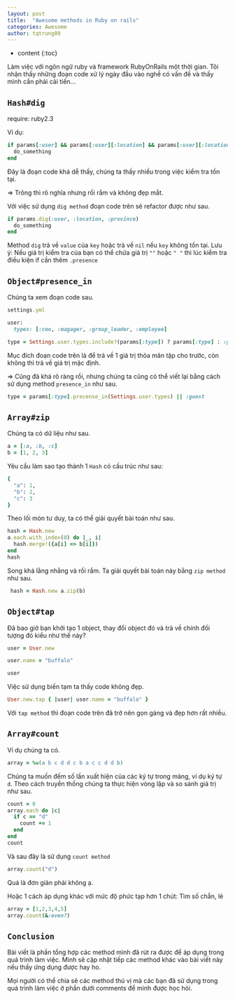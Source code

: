 ```yaml
---
layout: post
title:  "Awesome methods in Ruby on rails"
categories: Awesome
author: tqtrung09
---
```


* content
{:toc}


Làm việc với ngôn ngữ ruby và framework RubyOnRails một thời gian. Tôi nhận thấy những đoạn code xử lý ngày đầu vào nghề có vấn đề và thấy mình cần phải cải tiến...





## `Hash#dig`
require: ruby2.3

Ví dụ:
```ruby
if params[:user] && params[:user][:location] && params[:user][:location][:province]
  do_something
end
```
Đây là đoạn code khá dễ thấy, chúng ta thấy nhiều trong việc kiểm tra tồn tại.

=> Trông thì rõ nghĩa nhưng rối rắm và không đẹp mắt.

Với việc sử dụng `dig method` đoạn code trên sẽ refactor được như sau.
```ruby
if params.dig(:user, :location, :province)
  do_something
end
```
Method `dig` trả về `value` của `key` hoặc trả về `nil` nếu `key` không tồn tại.
Lưu ý: Nếu giá trị kiểm tra của bạn có thể chứa giá trị `""` hoặc `" "` thì lúc kiểm tra điều kiện if cần thêm `.presence`


## `Object#presence_in`
Chúng ta xem đoạn code sau.
```ruby
settings.yml

user:
  types: [:ceo, :magager, :group_leader, :employee]
```

```ruby
type = Settings.user.types.include?(params[:type]) ? params[:type] : :guest
```
Mục đích đoạn code trên là để trả về 1 giá trị thỏa mãn tập cho trước, còn không thì trả về giá trị mặc định.

=> Cũng đã khá rõ ràng rồi, nhưng chúng ta cũng có thể viết lại bằng cách sử dụng method `presence_in` như sau.
```ruby
type = params[:type].precense_in(Settings.user.types) || :guest
```

## `Array#zip`
Chúng ta có dữ liệu như sau.
```ruby
a = [:a, :b, :c]
b = [1, 2, 3]
```
Yêu cầu làm sao tạo thành 1 `Hash` có cấu trúc như sau:
```ruby
{
  "a": 1,
  "b": 2,
  "c": 3
}
```

Theo lối mòn tư duy, ta có thể giải quyết bài toán như sau.
```ruby
hash = Hash.new
a.each.with_index(0) do |_, i|
  hash.merge!({a[i] => b[i]})
end
hash
```
Song khá lằng nhằng và rối rắm. Ta giải quyết bài toán này bằng `zip method` như sau.
```ruby
 hash = Hash.new a.zip(b)
```

## `Object#tap`
Đã bao giờ bạn khởi tạo 1 object, thay đổi object đó và trả về chính đối tượng đó kiểu như thế này?

```ruby
user = User.new

user.name = "buffalo"

user
```
Việc sử dụng biến tạm ta thấy code không đẹp.
```ruby
User.new.tap { |user| user.name = "buffalo" }
```
Với `tap method` thì đoạn code trên đã trở nên gọn gàng và đẹp hơn rất nhiều.

## `Array#count`
Ví dụ chúng ta có.
```ruby
array = %w(a b c d d c b a c c d d b)
```
Chúng ta muốn đếm số lần xuất hiện của các ký tự trong mảng, ví dụ ký tự `d`.
Theo cách truyền thống chúng ta thực hiện vòng lặp và so sánh giá trị như sau.

```ruby
count = 0
array.each do |c|
  if c == "d"
    count += 1
  end
end
count
```
Và sau đây là sử dụng `count method`
```ruby
array.count("d")
```
Quá là đơn giản phải không ạ.

Hoặc 1 cách áp dụng khác với mức độ phức tạp hơn 1 chút: Tìm số chẵn, lẻ
```ruby
array = [1,2,3,4,5]
array.count(&:even?)
```

## `Conclusion`
Bài viết là phần tổng hợp các method mình đã rút ra được để áp dụng trong quá trình làm việc. Mình sẽ cập nhật tiếp các
method khác vào bài viết này nếu thấy ứng dụng được hay ho.

Mọi người có thể chia sẻ các method thú vị mà các bạn đã sử dụng trong quá trình làm việc ở phần dưới comments để mình
được học hỏi.
